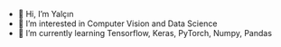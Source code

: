 - 👋 Hi, I’m Yalçın
- 👀 I’m interested in Computer Vision and Data Science
- 🌱 I’m currently learning Tensorflow, Keras, PyTorch, Numpy, Pandas
<!---
- 💞️ I’m looking to collaborate on ...
- 📫 How to reach me ...


RoaringFlood/RoaringFlood is a ✨ special ✨ repository because its `README.md` (this file) appears on your GitHub profile.
You can click the Preview link to take a look at your changes.
--->
